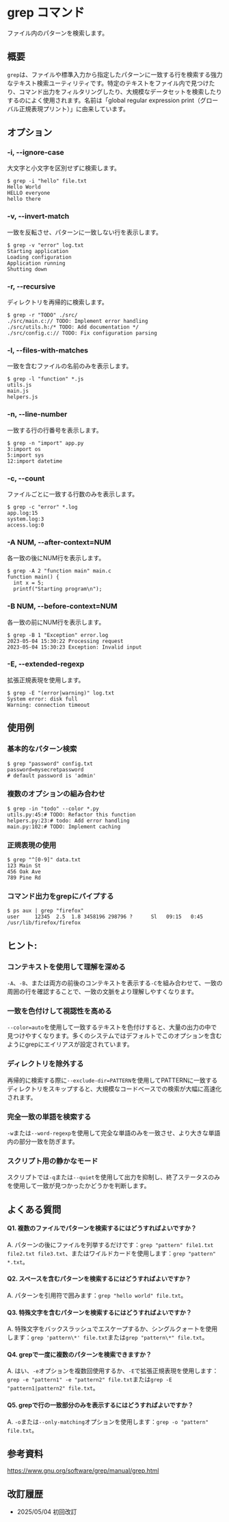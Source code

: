 # grep コマンド

ファイル内のパターンを検索します。

## 概要

`grep`は、ファイルや標準入力から指定したパターンに一致する行を検索する強力なテキスト検索ユーティリティです。特定のテキストをファイル内で見つけたり、コマンド出力をフィルタリングしたり、大規模なデータセットを検索したりするのによく使用されます。名前は「global regular expression print（グローバル正規表現プリント）」に由来しています。

## オプション

### **-i, --ignore-case**

大文字と小文字を区別せずに検索します。

```console
$ grep -i "hello" file.txt
Hello World
HELLO everyone
hello there
```

### **-v, --invert-match**

一致を反転させ、パターンに一致しない行を表示します。

```console
$ grep -v "error" log.txt
Starting application
Loading configuration
Application running
Shutting down
```

### **-r, --recursive**

ディレクトリを再帰的に検索します。

```console
$ grep -r "TODO" ./src/
./src/main.c:// TODO: Implement error handling
./src/utils.h:/* TODO: Add documentation */
./src/config.c:// TODO: Fix configuration parsing
```

### **-l, --files-with-matches**

一致を含むファイルの名前のみを表示します。

```console
$ grep -l "function" *.js
utils.js
main.js
helpers.js
```

### **-n, --line-number**

一致する行の行番号を表示します。

```console
$ grep -n "import" app.py
3:import os
5:import sys
12:import datetime
```

### **-c, --count**

ファイルごとに一致する行数のみを表示します。

```console
$ grep -c "error" *.log
app.log:15
system.log:3
access.log:0
```

### **-A NUM, --after-context=NUM**

各一致の後にNUM行を表示します。

```console
$ grep -A 2 "function main" main.c
function main() {
  int x = 5;
  printf("Starting program\n");
```

### **-B NUM, --before-context=NUM**

各一致の前にNUM行を表示します。

```console
$ grep -B 1 "Exception" error.log
2023-05-04 15:30:22 Processing request
2023-05-04 15:30:23 Exception: Invalid input
```

### **-E, --extended-regexp**

拡張正規表現を使用します。

```console
$ grep -E "(error|warning)" log.txt
System error: disk full
Warning: connection timeout
```

## 使用例

### 基本的なパターン検索

```console
$ grep "password" config.txt
password=mysecretpassword
# default password is 'admin'
```

### 複数のオプションの組み合わせ

```console
$ grep -in "todo" --color *.py
utils.py:45:# TODO: Refactor this function
helpers.py:23:# todo: Add error handling
main.py:102:# TODO: Implement caching
```

### 正規表現の使用

```console
$ grep "^[0-9]" data.txt
123 Main St
456 Oak Ave
789 Pine Rd
```

### コマンド出力をgrepにパイプする

```console
$ ps aux | grep "firefox"
user     12345  2.5  1.8 3458196 298796 ?      Sl   09:15   0:45 /usr/lib/firefox/firefox
```

## ヒント:

### コンテキストを使用して理解を深める

`-A`、`-B`、または両方の前後のコンテキストを表示する`-C`を組み合わせて、一致の周囲の行を確認することで、一致の文脈をより理解しやすくなります。

### 一致を色付けして視認性を高める

`--color=auto`を使用して一致するテキストを色付けすると、大量の出力の中で見つけやすくなります。多くのシステムではデフォルトでこのオプションを含むようにgrepにエイリアスが設定されています。

### ディレクトリを除外する

再帰的に検索する際に`--exclude-dir=PATTERN`を使用してPATTERNに一致するディレクトリをスキップすると、大規模なコードベースでの検索が大幅に高速化されます。

### 完全一致の単語を検索する

`-w`または`--word-regexp`を使用して完全な単語のみを一致させ、より大きな単語内の部分一致を防ぎます。

### スクリプト用の静かなモード

スクリプトでは`-q`または`--quiet`を使用して出力を抑制し、終了ステータスのみを使用して一致が見つかったかどうかを判断します。

## よくある質問

#### Q1. 複数のファイルでパターンを検索するにはどうすればよいですか？
A. パターンの後にファイルを列挙するだけです：`grep "pattern" file1.txt file2.txt file3.txt`、またはワイルドカードを使用します：`grep "pattern" *.txt`。

#### Q2. スペースを含むパターンを検索するにはどうすればよいですか？
A. パターンを引用符で囲みます：`grep "hello world" file.txt`。

#### Q3. 特殊文字を含むパターンを検索するにはどうすればよいですか？
A. 特殊文字をバックスラッシュでエスケープするか、シングルクォートを使用します：`grep 'pattern\*' file.txt`または`grep "pattern\*" file.txt`。

#### Q4. grepで一度に複数のパターンを検索できますか？
A. はい、`-e`オプションを複数回使用するか、`-E`で拡張正規表現を使用します：`grep -e "pattern1" -e "pattern2" file.txt`または`grep -E "pattern1|pattern2" file.txt`。

#### Q5. grepで行の一致部分のみを表示するにはどうすればよいですか？
A. `-o`または`--only-matching`オプションを使用します：`grep -o "pattern" file.txt`。

## 参考資料

https://www.gnu.org/software/grep/manual/grep.html

## 改訂履歴

- 2025/05/04 初回改訂